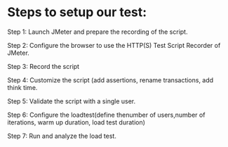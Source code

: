 
# Steps to setup our test:

Step 1: Launch JMeter and prepare the recording of the script.

Step 2: Configure the browser to use the HTTP(S) Test Script Recorder of
JMeter.

Step 3: Record the script

Step 4: Customize the script (add assertions, rename transactions, add think
time.

Step 5: Validate the script with a single user.

Step 6: Configure the loadtest(define thenumber of users,number of iterations,
warm up duration, load test duration)

Step 7: Run and analyze the load test.



